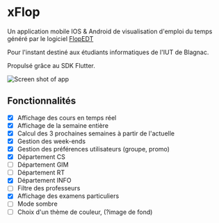 # xFlop

Un application mobile IOS & Android de visualisation d'emploi du temps généré par le logiciel [FlopEDT](http://www.flopedt.org/) 

Pour l'instant destiné aux étudiants informatiques de l'IUT de Blagnac. 

Propulsé grâce au SDK Flutter. 

![Screen shot of app](https://image.noelshack.com/fichiers/2019/38/7/1569151876-capture-d-ecran-2019-09-22-a-13-30-53.png "xFlop!")


## Fonctionnalités

- [x] Affichage des cours en temps réel
- [x] Affichage de la semaine entière
- [x] Calcul des 3 prochaines semaines à partir de l'actuelle
- [x] Gestion des week-ends
- [x] Gestion des préférences utilisateurs (groupe, promo) 
- [x] Département CS
- [ ] Département GIM
- [ ] Département RT
- [x] Département INFO
- [ ] Filtre des professeurs
- [x] Affichage des examens particuliers
- [ ] Mode sombre
- [ ] Choix d'un thème de couleur, (?image de fond)
